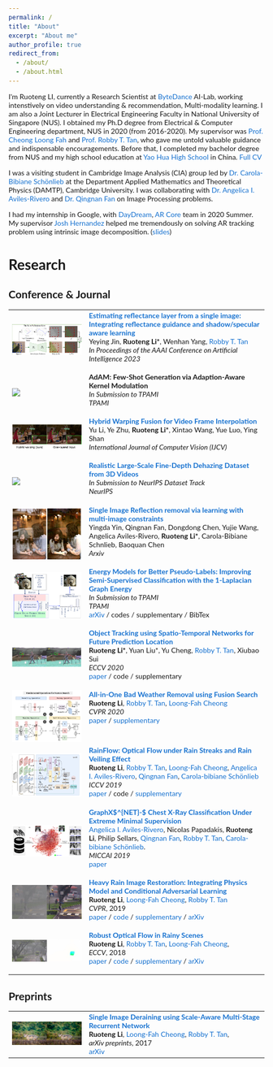 ```yaml
---
permalink: /
title: "About"
excerpt: "About me"
author_profile: true
redirect_from: 
  - /about/
  - /about.html
---
```


I'm Ruoteng LI, currently a Research Scientist at  [ByteDance](https://www.bytedance.com/en/) AI-Lab, working intenstively on video understanding & recommendation, Multi-modality learning. I am also a Joint Lecturer in Electrical Engineering Faculty in National University of Singapore (NUS).   I obtained my Ph.D degree from Electrical & Computer Engineering department, NUS in 2020 (from 2016-2020). My supervisor was [Prof. Cheong Loong Fah](https://www.ece.nus.edu.sg/stfpage/eleclf/) and [Prof. Robby T. Tan](http://tanrobby.github.io/), who gave me untold valuable guidance and indispensable encouragements. Before that, I completed my bachelor degree from NUS and my high school education at [Yao Hua High School](http://yaohua.tj.edu.cn/) in China. [Full CV](https://www.dropbox.com/scl/fi/9c9m8djyaba29lucr0l1k/Ruoteng_Li_CV.pdf?rlkey=jvyrqcjaoi8pow57mq39jn4hj&dl=0)



I was a visiting student in Cambridge Image Analysis (CIA) group led by [Dr. Carola-Bibiane Schönlieb](http://www.damtp.cam.ac.uk/user/cbs31/Home.html) at the Department Applied Mathematics and Theoretical Physics (DAMTP), Cambridge University. I was collaborating with [Dr. Angelica I. Aviles-Rivero](https://angelicaiaviles.wordpress.com) and [Dr. Qingnan Fan](https://github.com/fqnchina) on Image Processing problems. 



I had my internship in Google,  with [DayDream](https://arvr.google.com/), [AR Core](https://developers.google.com/ar)  team in 2020 Summer. My supervisor  [Josh Hernandez](https://www.linkedin.com/in/joshua-hernandez-44b68b32) helped me tremendously on solving AR tracking problem using intrinsic image decomposition. ([slides](https://docs.google.com/presentation/d/1-unmUSPZe5ArgKVD6axTCLQnxlihUIh7DgXAe-gYZ3g/edit?usp=sharing))




# Research 

## Conference & Journal

<style type="text/css">
    /* Color scheme stolen from Sergey Karayev */
    a {
    color: #1772d0;
    text-decoration:none !important;
    }
    a:focus, a:hover {
    color: #f09228;
    text-decoration:none !important;
    }
    table,td,th,tr{
    	border:none !important;
    }
    body,td,th,tr,p,a {
    font-family: 'Lato', Verdana, Helvetica, sans-serif;
    font-size: 14px
    }
    strong {
    font-family: 'Lato', Verdana, Helvetica, sans-serif;
    font-size: 14px;
    }
    heading {
    font-family: 'Lato', Verdana, Helvetica, sans-serif;
    font-size: 22px;
    }
    papertitle {
    font-family: 'Lato', Verdana, Helvetica, sans-serif;
    font-size: 14px;
    font-weight: 700
    }
    name {
    font-family: 'Lato', Verdana, Helvetica, sans-serif;
    font-size: 32px;
    }
    .one
    {
    width: 160px;
    height: 160px;
    position: relative;
    }
    .two
    {
    width: 160px;
    height: 160px;
    position: absolute;
    transition: opacity .2s ease-in-out;
    -moz-transition: opacity .2s ease-in-out;
    -webkit-transition: opacity .2s ease-in-out;
    }
    .fade {
     transition: opacity .2s ease-in-out;
     -moz-transition: opacity .2s ease-in-out;
     -webkit-transition: opacity .2s ease-in-out;
    }
    span.highlight {
        background-color: #ffffd0;
    }
</style>
<!-- ################################  CONTENT START  #######################################-->

<table width="100%" align="center" border="0" cellspacing="0" cellpadding="0">
   <tbody>
    <!-- ------------ Paper XV - AAAI - Shadow  ----------------- -->
    <tr>
      <td width="30%">
         <img src="./images/AAAI/index.png">
      </td>
      <td valign="top" width="70%">
        <a href="https://ojs.aaai.org/index.php/AAAI/article/view/25188"> 
          <papertitle>Estimating reflectance layer from a single image: Integrating reflectance guidance and shadow/specular aware learning</papertitle> 
        </a>
    <br>
	    Yeying Jin,
        <strong>Ruoteng Li*</strong>, 
        Wenhan Yang,
        <a href="http://tanrobby.github.io/">Robby T. Tan</a>
    <br>
        <em>In Proceedings of the AAAI Conference on Artificial Intelligence 2023</em> <br>
        <p></p>
        <p></p>
      </td>
    </tr> 
    <!-- ------------ Paper XIV - NIPS - RainFlow  ----------------- -->
    <tr>
      <td width="30%">
         <img src="./images/NIPS22/Fewshot.png">
      </td>
      <td valign="top" width="70%">
        <a href=""> 
          <papertitle>AdAM: Few-Shot Generation via Adaption-Aware Kernel Modulation</papertitle> 
        </a>
    <br>
        <em>In Submission to TPAMI</em>
    <br>
        <em>TPAMI</em> <br>
        <p></p>
        <p></p>
      </td>
    </tr> 
	<!-- ------------ Paper XIII - NIPS - RainFlow  ----------------- -->
    <tr>
      <td width="30%">
         <img src="./images/IJCV2022/index.png">
      </td>
      <td valign="top" width="70%">
        <a href="https://link.springer.com/article/10.1007/s11263-022-01683-9"> 
          <papertitle>Hybrid Warping Fusion for Video Frame Interpolation</papertitle> 
        </a>
     <br>
		Yu Li, 
		Ye Zhu,
        <strong>Ruoteng Li*</strong>, 
        Xintao Wang, 
        Yue Luo, 
        Ying Shan 
    <br>
        <em>International Journal of Computer Vision (IJCV)</em> <br>
        <p></p>
        <p></p>
      </td>
    </tr> 
    <!-- ------------ Paper XI - NIPS - Dataset  ----------------- -->
    <tr>
      <td width="30%">
         <img src="./images/NIPS22/Dataset.png">
      </td>
      <td valign="top" width="70%">
        <a href="https://arxiv.org/abs/2004.08554"> 
          <papertitle>Realistic Large-Scale Fine-Depth Dehazing Dataset from 3D Videos </papertitle> 
        </a>
    <br>
        <em>In Submission to NeurIPS  Dataset Track</em>
    <br>
        <em>NeurIPS</em> <br>
        <p></p>
        <p></p>
      </td>
    </tr> 
    <!-- ------------ Paper IX - TIP21 - Reflection  ----------------- -->
    <tr>
      <td width="30%">
         <img src="./images/TIP/reflection.png">
      </td>
      <td valign="top" width="70%">
        <a href="https://arxiv.org/abs/1912.03623"> 
          <papertitle>Single Image Reflection removal via learning with multi-image constraints </papertitle> 
        </a>
    <br>
        Yingda Yin, 
        Qingnan Fan, 
        Dongdong Chen, 
        Yujie Wang, 
        Angelica Aviles-Rivero, 
        <strong>Ruoteng Li*</strong>,  
        Carola-Bibiane Schnlieb, 
        Baoquan Chen
    <br>
        <em>Arxiv </em> <br>
        <p></p>
        <p></p>
      </td>
    </tr>    
    <!-- ------------ Paper VIII - TPAMI21 - Laplacian  ----------------- -->
    <tr>
      <td width="30%">
         <img src="./images/TPAMI21/Laplacian.png">
      </td>
      <td valign="top" width="70%">
        <a href="https://arxiv.org/abs/1906.08635"> 
          <papertitle>Energy Models for Better Pseudo-Labels: Improving Semi-Supervised Classification with the 1-Laplacian Graph Energy</papertitle> 
        </a>
    <br>
        <em>In Submission to TPAMI</em>
    <br>
        <em>TPAMI</em> <br>
        <a href="https://arxiv.org/abs/1906.08635">arXiv</a>
        / 
        <a href="">codes</a>
        / 
        <a href="">supplementary</a>
        /
        <a href="">BibTex</a>
        <p></p>
        <p></p>
      </td>
    </tr> 
    <!-- ------------ Paper VII  - ECCV - Tracking  ----------------- -->
    <tr>
      <td width="30%">
         <img src="./images/ECCV20/tracking.png">
      </td>
      <td valign="top" width="70%">
        <a href="./files/20ECCV_Tracking.pdf"> 
          <papertitle>Object Tracking using Spatio-Temporal Networks for Future Prediction Location</papertitle> 
        </a>
    <br>
        <strong>Ruoteng Li*</strong>, 
        Yuan Liu*,
        Yu Cheng,
        <a href="http://tanrobby.github.io/">Robby T. Tan</a>, 
        Xiubao Sui
    <br>
        <em>ECCV 2020</em> <br>
        <a href="./files/20ECCV_Tracking.pdf">paper</a> /
        <a href="">code</a> /
        <a href="">supplementary</a>
        <p></p>
        <p></p>
      </td>
    </tr> 
    <!-- ------------ Paper VI   - CVPR - ALLinOne  ----------------- -->
    <tr>
      <td width="30%">
         <img src="./images/CVPR20/allinone.png">
      </td>
      <td valign="top" width="70%">
        <a href="./files/02002.pdf"> 
          <papertitle>All-in-One Bad Weather Removal using Fusion Search</papertitle> 
        </a>
    <br>
        <strong>Ruoteng Li</strong>, 
        <a href="http://tanrobby.github.io/">Robby T. Tan</a>, 
        <a href="https://www.ece.nus.edu.sg/stfpage/eleclf/">Loong-Fah Cheong</a>
    <br>
        <em>CVPR 2020</em> <br>
        <a href="./files/02002.pdf">paper</a> /
        <a href="./files/2002-supp.pdf">supplementary</a>
        <p></p>
        <p></p>
      </td>
    </tr> 
    <!-- ------------ Paper V    - ICCV - RainFlow  ----------------- -->
    <tr>
      <td width="30%">
         <img src="./images/ICCV19/thumbnail.png">
      </td>
      <td valign="top" width="70%">
        <a href="./files/2908.pdf"> 
          <papertitle>RainFlow: Optical Flow under Rain Streaks and Rain Veiling Effect</papertitle> 
        </a>
    <br>
        <strong>Ruoteng Li</strong>, 
        <a href="http://tanrobby.github.io/">Robby T. Tan</a>, 
        <a href="https://www.ece.nus.edu.sg/stfpage/eleclf/">Loong-Fah Cheong</a>,
        <a href='https://angelicaiaviles.wordpress.com'>Angelica I. Aviles-Rivero</a>,
        <a href='https://github.com/fqnchina'>Qingnan Fan</a>,
        <a href='http://www.damtp.cam.ac.uk/user/cbs31/Home.html'>Carola-bibiane Schönlieb</a>
    <br>
        <em>ICCV 2019</em> <br>
        <a href="./files/2908.pdf">paper</a>
        / 
        <a href="">code</a>
        / 
        <a href="./files/2908-supp.pdf">supplementary</a>
        <p></p>
        <p></p>
      </td>
    </tr>
    <!-- ------------ Paper III - MICCAI Chest X-Ray ----------------- -->
    <tr>
      <td width="30%">
         <img src="./images/MICCAI19/miccai19.png">
      </td>
      <td valign="top" width="70%">
        <a href="./files/MICCAI19.pdf"> 
          <papertitle>GraphX$^{NET}-$ Chest X-Ray Classification Under Extreme Minimal Supervision</papertitle> 
        </a>
      <br>
        <a href='https://angelicaiaviles.wordpress.com'>Angelica I. Aviles-Rivero</a>,
        Nicolas Papadakis,
        <strong>Ruoteng Li</strong>,
        Philip Sellars, 
        <a href='https://github.com/fqnchina'>Qingnan Fan</a>,
        <a href="http://tanrobby.github.io/">Robby T. Tan</a>, 
        <a href='http://www.damtp.cam.ac.uk/user/cbs31/Home.html'>Carola-bibiane Schönlieb</a>.
      <br>
        <em>MICCAI 2019</em> <br>
        <a href="./files/MICCAI19.pdf">paper</a>
        <p></p>
        <p></p>
      </td>
    </tr>
    <!-- ------------ Paper II- CVPR - Heavy Rain  ----------------- -->
    <tr>
      <td width="30%">
         <img src="./images/CVPR19/thumbnail.jpg">
      </td>
      <td valign="top" width="70%">
        <!-- Heavy Rain Image Restoration: Integrating Physics Model and Conditional Adversarial Learning -->
        <a href="./files/0444.pdf"> 
          <papertitle>Heavy Rain Image Restoration: Integrating Physics Model and Conditional Adversarial Learning</papertitle> 
        </a>
        <!-- Heavy Rain Image Restoration: Integrating Physics Model and Conditional Adversarial Learning -->
    <br>
        <strong>Ruoteng Li</strong>, 
        <a href="https://www.ece.nus.edu.sg/stfpage/eleclf/">Loong-Fah Cheong</a>, 
        <a href="http://tanrobby.github.io/">Robby T. Tan</a>
    <br>
        <em>CVPR</em>, 2019 <br>
        <a href="./files/0444.pdf">paper</a> / 
        <a href="https://github.com/liruoteng/HeavyRainRemoval">code</a> / 
        <a href="./files/0444-supp.pdf">supplementary</a> /
        <a href="https://arxiv.org/abs/1904.05050">arXiv</a>
        <p></p>
        <p></p>
      </td>
    </tr>
    <!-- ------------ Paper I - ROBUST OPTICAL FLOW ----------------- -->
    <tr>
      <td width="30%">
         <img src="./images/ECCV18/thumbnail.jpg">
      </td>
      <td valign="top" width="70%">
  	<!-- <papertitle>Optical Flow in Rainy Scenes</papertitle> -->
      <a href="./files/0494.pdf"> <papertitle>Robust Optical Flow in Rainy Scenes</papertitle> </a>
    <!-- <papertitle>Optical Flow in Rainy Scenes</papertitle> -->
    <br>
        <strong>Ruoteng Li</strong>, 
        <a href="http://tanrobby.github.io/">Robby T. Tan</a>, 
        <a href="https://www.ece.nus.edu.sg/stfpage/eleclf/">Loong-Fah Cheong</a>,        
    <br>
        <em>ECCV</em>, 2018 <br>
        <a href="./files/0494.pdf">paper</a> / 
        <a href="https://github.com/liruoteng/dynamic-optical-flow">code</a> / 
        <a href="./files/0494-supp.pdf">supplementary</a> /
        <a href="https://arxiv.org/abs/1704.05239">arXiv</a>
        <p></p>
        <p></p>
      </td>
    </tr>
</tbody></table>


## Preprints
<table width="100%" align="center" border="0" cellspacing="0" cellpadding="0">
   <tbody>
    <tr>
      <td width="30%">
        <img src="./images/Arxiv_cvpr18_derain/thumbnail.jpg">
      </td>
      <td valign="top" width="70%">
  	<!-- Single Image Deraining using Scale-Aware Multi-Stage Recurrent Network -->
      <a> <papertitle>Single Image Deraining using Scale-Aware Multi-Stage Recurrent Network</papertitle> </a>
    <!--Single Image Deraining using Scale-Aware Multi-Stage Recurrent Network -->
    <br>
        <strong>Ruoteng Li</strong>, 
        <a href="https://www.ece.nus.edu.sg/stfpage/eleclf/">Loong-Fah Cheong</a>,
        <a href="http://tanrobby.github.io/">Robby T. Tan</a>,         
    <br>
        <em>arXiv preprints</em>, 2017 <br>
        <a href="https://arxiv.org/abs/1712.06830">arXiv</a>
        <!-- / 
        <a href="">codes</a>
        / 
        <a href="https://drive.google.com/open?id=1ZaSzwMmdqiLs2hzd5qiqsnOJY1lyfzQy">supp file</a>
        /
        <a href="">bibtex</a>
        <p></p>
        <p></p> -->
      </td>
    </tr>
</tbody></table>

